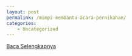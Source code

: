 ```yaml
---
layout: post
permalink: /mimpi-membantu-acara-pernikahan/
categories:
    - Uncategorized
---
```


[Baca Selengkapnya](/07)